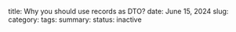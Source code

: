 title: Why you should use records as DTO?
date: June 15, 2024
slug: 
category: 
tags: 
summary: 
status: inactive